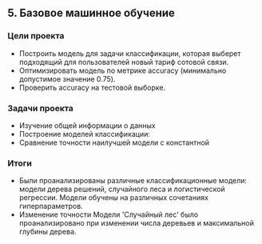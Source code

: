 ## 5. Базовое машинное обучение

### Цели проекта

- Построить модель для задачи классификации, которая выберет подходящий для пользователей новый тариф сотовой связи.
- Оптимизировать модель по метрике accuracy (минимально допустимое значение 0.75).
- Проверить accuracy на тестовой выборке.

### Задачи проекта

- Изучение общей информации о данных
- Построение моделей классификации:
- Сравнение точности наилучшей модели с константной

### Итоги

- Были проанализированы различные классификационные модели: модели дерева решений, случайного леса и логистической регрессии. Модели обучены на различных сочетаниях гиперпараметров.
- Изменение точности Модели 'Случайный лес' было проанализировано при изменении числа деревьев и максимальной глубины дерева. 
